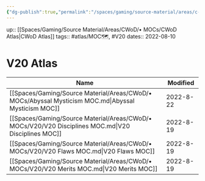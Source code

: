 ```yaml
---
{"dg-publish":true,"permalink":"/spaces/gaming/source-material/areas/c-wo-d/mo-cs/v20/v20-atlas/","dgHomeLink":true,"dgPassFrontmatter":true}
---
```


up:: [[Spaces/Gaming/Source Material/Areas/CWoD/• MOCs/CWoD Atlas|CWoD Atlas]]
tags:: #atlas/MOC🗺, #V20 
dates:: 2022-08-10

# V20 Atlas

| Name                                                                                                | Modified  |
| --------------------------------------------------------------------------------------------------- | --------- |
| [[Spaces/Gaming/Source Material/Areas/CWoD/• MOCs/Abyssal Mysticism MOC.md\|Abyssal Mysticism MOC]] | 2022-8-22 |
| [[Spaces/Gaming/Source Material/Areas/CWoD/• MOCs/V20/V20 Disciplines MOC.md\|V20 Disciplines MOC]] | 2022-8-19 |
| [[Spaces/Gaming/Source Material/Areas/CWoD/• MOCs/V20/V20 Flaws MOC.md\|V20 Flaws MOC]]             | 2022-8-19 |
| [[Spaces/Gaming/Source Material/Areas/CWoD/• MOCs/V20/V20 Merits MOC.md\|V20 Merits MOC]]           | 2022-8-19 |

